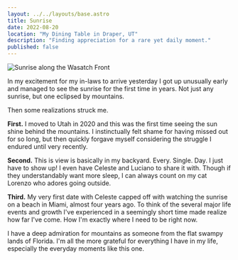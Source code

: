 ```yaml
---
layout: ../../layouts/base.astro
title: Sunrise
date: 2022-08-20
location: "My Dining Table in Draper, UT"
description: "Finding appreciation for a rare yet daily moment."
published: false
---
```


![Sunrise along the Wasatch Front](/img/sunrise.jpg "Sunrise along the Wasatch Front")

In my excitement for my in-laws to arrive yesterday I got up unusually early and managed to see the sunrise for the first time in years. Not just any sunrise, but one eclipsed by mountains.  

Then some realizations struck me.  

**First.** I moved to Utah in 2020 and this was the first time seeing the sun shine behind the mountains. I instinctually felt shame for having missed out for so long, but then quickly forgave myself considering the struggle I endured until very recently.  

**Second.** This is view is basically in my backyard. Every. Single. Day. I just have to show up! I even have Celeste and Luciano to share it with. Though if they understandably want more sleep, I can always count on my cat Lorenzo who adores going outside.  

**Third.** My very first date with Celeste capped off with watching the sunrise on a beach in Miami, almost four years ago. To think of the several major life events and growth I've experienced in a seemingly short time made realize how far I've come. How I'm exactly where I need to be right now.  

I have a deep admiration for mountains as someone from the flat swampy lands of Florida. I'm all the more grateful for everything I have in my life, especially the everyday moments like this one.  
